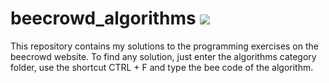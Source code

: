 # beecrowd_algorithms <img src="https://github.com/arthurrodrigues-dev/beecrowd_algorithms/assets/117749096/b7478df1-dc65-4593-a89e-53f05b705d71"></img>

This repository contains my solutions to the programming exercises on the beecrowd website.
To find any solution, just enter the algorithms category folder, use the shortcut CTRL + F and type the bee code of the algorithm.
